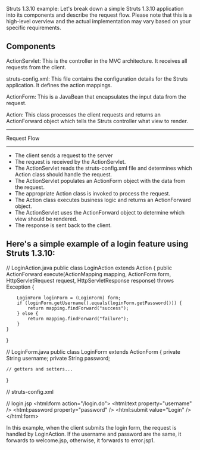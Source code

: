 Struts 1.3.10 example:
Let's break down a simple Struts 1.3.10 application into its components and describe the request flow. Please note that this is a high-level overview and the actual implementation may vary based on your specific requirements.

Components
----------
ActionServlet: This is the controller in the MVC architecture. It receives all requests from the client.

struts-config.xml: This file contains the configuration details for the Struts application. It defines the action mappings.

ActionForm: This is a JavaBean that encapsulates the input data from the request.

Action: This class processes the client requests and returns an ActionForward object which tells the Struts controller what view to render.

*************
Request Flow
*************
- The client sends a request to the server
- The request is received by the ActionServlet.
- The ActionServlet reads the struts-config.xml file and determines which Action class should handle the request.
- The ActionServlet populates an ActionForm object with the data from the request.
- The appropriate Action class is invoked to process the request.
- The Action class executes business logic and returns an ActionForward object.
- The ActionServlet uses the ActionForward object to determine which view should be rendered.
- The response is sent back to the client.



Here's a simple example of a login feature using Struts 1.3.10:
---------------------------------------------------------------


// LoginAction.java
public class LoginAction extends Action {
    public ActionForward execute(ActionMapping mapping, ActionForm form,
        HttpServletRequest request, HttpServletResponse response)
        throws Exception {
        
        LoginForm loginForm = (LoginForm) form;
        if (loginForm.getUsername().equals(loginForm.getPassword())) {
            return mapping.findForward("success");
        } else {
            return mapping.findForward("failure");
        }
    }
}



// LoginForm.java
public class LoginForm extends ActionForm {
    private String username;
    private String password;

    // getters and setters...
}




// struts-config.xml
<action-mappings>
    <action path="/login" type="com.example.LoginAction" name="loginForm">
        <forward name="success" path="/welcome.jsp" />
        <forward name="failure" path="/error.jsp" />
    </action>
</action-mappings>




// login.jsp
<html:form action="/login.do">
    <html:text property="username" />
    <html:password property="password" />
    <html:submit value="Login" />
</html:form>




In this example, when the client submits the login form, the request is handled by LoginAction. If the username and password are the same, it forwards to welcome.jsp, otherwise, it forwards to error.jsp1.
